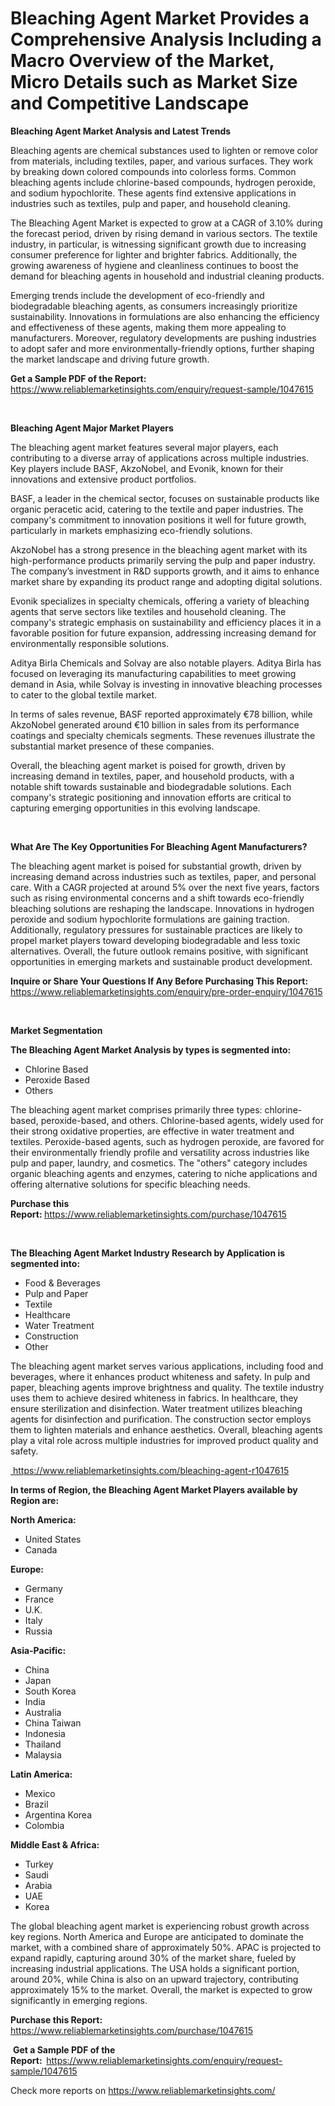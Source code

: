 <p><h1>Bleaching Agent Market Provides a Comprehensive Analysis Including a Macro Overview of the Market, Micro Details such as Market Size and Competitive Landscape</h1></p><p><strong>Bleaching Agent Market Analysis and Latest Trends</strong></p>
<p><p>Bleaching agents are chemical substances used to lighten or remove color from materials, including textiles, paper, and various surfaces. They work by breaking down colored compounds into colorless forms. Common bleaching agents include chlorine-based compounds, hydrogen peroxide, and sodium hypochlorite. These agents find extensive applications in industries such as textiles, pulp and paper, and household cleaning.</p><p>The Bleaching Agent Market is expected to grow at a CAGR of 3.10% during the forecast period, driven by rising demand in various sectors. The textile industry, in particular, is witnessing significant growth due to increasing consumer preference for lighter and brighter fabrics. Additionally, the growing awareness of hygiene and cleanliness continues to boost the demand for bleaching agents in household and industrial cleaning products. </p><p>Emerging trends include the development of eco-friendly and biodegradable bleaching agents, as consumers increasingly prioritize sustainability. Innovations in formulations are also enhancing the efficiency and effectiveness of these agents, making them more appealing to manufacturers. Moreover, regulatory developments are pushing industries to adopt safer and more environmentally-friendly options, further shaping the market landscape and driving future growth.</p></p>
<p><strong>Get a Sample PDF of the Report:&nbsp;</strong> <a href="https://www.reliablemarketinsights.com/enquiry/request-sample/1047615?utm_campaign=2441&utm_medium=2&utm_source=Github&utm_content=ia&utm_term=31032025&utm_id=bleaching-agent">https://www.reliablemarketinsights.com/enquiry/request-sample/1047615</a></p>
<p>&nbsp;</p>
<p><strong>Bleaching Agent Major Market Players</strong></p>
<p><p>The bleaching agent market features several major players, each contributing to a diverse array of applications across multiple industries. Key players include BASF, AkzoNobel, and Evonik, known for their innovations and extensive product portfolios. </p><p>BASF, a leader in the chemical sector, focuses on sustainable products like organic peracetic acid, catering to the textile and paper industries. The company's commitment to innovation positions it well for future growth, particularly in markets emphasizing eco-friendly solutions.</p><p>AkzoNobel has a strong presence in the bleaching agent market with its high-performance products primarily serving the pulp and paper industry. The company’s investment in R&D supports growth, and it aims to enhance market share by expanding its product range and adopting digital solutions.</p><p>Evonik specializes in specialty chemicals, offering a variety of bleaching agents that serve sectors like textiles and household cleaning. The company's strategic emphasis on sustainability and efficiency places it in a favorable position for future expansion, addressing increasing demand for environmentally responsible solutions.</p><p>Aditya Birla Chemicals and Solvay are also notable players. Aditya Birla has focused on leveraging its manufacturing capabilities to meet growing demand in Asia, while Solvay is investing in innovative bleaching processes to cater to the global textile market.</p><p>In terms of sales revenue, BASF reported approximately €78 billion, while AkzoNobel generated around €10 billion in sales from its performance coatings and specialty chemicals segments. These revenues illustrate the substantial market presence of these companies.</p><p>Overall, the bleaching agent market is poised for growth, driven by increasing demand in textiles, paper, and household products, with a notable shift towards sustainable and biodegradable solutions. Each company's strategic positioning and innovation efforts are critical to capturing emerging opportunities in this evolving landscape.</p></p>
<p>&nbsp;</p>
<p><strong>What Are The Key Opportunities For Bleaching Agent Manufacturers?</strong></p>
<p><p>The bleaching agent market is poised for substantial growth, driven by increasing demand across industries such as textiles, paper, and personal care. With a CAGR projected at around 5% over the next five years, factors such as rising environmental concerns and a shift towards eco-friendly bleaching solutions are reshaping the landscape. Innovations in hydrogen peroxide and sodium hypochlorite formulations are gaining traction. Additionally, regulatory pressures for sustainable practices are likely to propel market players toward developing biodegradable and less toxic alternatives. Overall, the future outlook remains positive, with significant opportunities in emerging markets and sustainable product development.</p></p>
<p><strong>Inquire or Share Your Questions If Any Before Purchasing This Report:</strong> <a href="https://www.reliablemarketinsights.com/enquiry/pre-order-enquiry/1047615?utm_campaign=2441&utm_medium=2&utm_source=Github&utm_content=ia&utm_term=31032025&utm_id=bleaching-agent">https://www.reliablemarketinsights.com/enquiry/pre-order-enquiry/1047615</a></p>
<p>&nbsp;</p>
<p><strong>Market Segmentation</strong></p>
<p><strong>The Bleaching Agent Market Analysis by types is segmented into:</strong></p>
<p><ul><li>Chlorine Based</li><li>Peroxide Based</li><li>Others</li></ul></p>
<p><p>The bleaching agent market comprises primarily three types: chlorine-based, peroxide-based, and others. Chlorine-based agents, widely used for their strong oxidative properties, are effective in water treatment and textiles. Peroxide-based agents, such as hydrogen peroxide, are favored for their environmentally friendly profile and versatility across industries like pulp and paper, laundry, and cosmetics. The "others" category includes organic bleaching agents and enzymes, catering to niche applications and offering alternative solutions for specific bleaching needs.</p></p>
<p><strong>Purchase this Report:&nbsp;</strong><a href="https://www.reliablemarketinsights.com/purchase/1047615?utm_campaign=2441&utm_medium=2&utm_source=Github&utm_content=ia&utm_term=31032025&utm_id=bleaching-agent">https://www.reliablemarketinsights.com/purchase/1047615</a></p>
<p>&nbsp;</p>
<p><strong>The Bleaching Agent Market Industry Research by Application is segmented into:</strong></p>
<p><ul><li>Food & Beverages</li><li>Pulp and Paper</li><li>Textile</li><li>Healthcare</li><li>Water Treatment</li><li>Construction</li><li>Other</li></ul></p>
<p><p>The bleaching agent market serves various applications, including food and beverages, where it enhances product whiteness and safety. In pulp and paper, bleaching agents improve brightness and quality. The textile industry uses them to achieve desired whiteness in fabrics. In healthcare, they ensure sterilization and disinfection. Water treatment utilizes bleaching agents for disinfection and purification. The construction sector employs them to lighten materials and enhance aesthetics. Overall, bleaching agents play a vital role across multiple industries for improved product quality and safety.</p></p>
<p><a href="https://www.reliablemarketinsights.com/bleaching-agent-r1047615?utm_campaign=2441&utm_medium=2&utm_source=Github&utm_content=ia&utm_term=31032025&utm_id=bleaching-agent">&nbsp;https://www.reliablemarketinsights.com/bleaching-agent-r1047615</a></p>
<p><strong>In terms of Region, the Bleaching Agent Market Players available by Region are:</strong></p>
<p>
    <p> <strong> North America: </strong>
        <ul>
            <li>United States</li>
            <li>Canada</li>
        </ul>
        </p> 
    <p> <strong> Europe: </strong>
        <ul>
            <li>Germany</li>
            <li>France</li>
            <li>U.K.</li>
            <li>Italy</li>
            <li>Russia</li>
        </ul>
        </p> 
    <p> <strong> Asia-Pacific: </strong>
        <ul>
            <li>China</li>
            <li>Japan</li>
            <li>South Korea</li>
            <li>India</li>
            <li>Australia</li>
            <li>China Taiwan</li>
            <li>Indonesia</li>
            <li>Thailand</li>
            <li>Malaysia</li>
        </ul>
        </p> 
    <p> <strong> Latin America: </strong>
        <ul>
            <li>Mexico</li>
            <li>Brazil</li>
            <li>Argentina Korea</li>
            <li>Colombia</li>
        </ul>
        </p> 
    <p> <strong> Middle East & Africa: </strong>
        <ul>
            <li>Turkey</li>
            <li>Saudi</li>
            <li>Arabia</li>
            <li>UAE</li>
            <li>Korea</li>
        </ul>
    </p>
    </p>
<p><p>The global bleaching agent market is experiencing robust growth across key regions. North America and Europe are anticipated to dominate the market, with a combined share of approximately 50%. APAC is projected to expand rapidly, capturing around 30% of the market share, fueled by increasing industrial applications. The USA holds a significant portion, around 20%, while China is also on an upward trajectory, contributing approximately 15% to the market. Overall, the market is expected to grow significantly in emerging regions.</p></p>
<p><strong>Purchase this Report: </strong><a href="https://www.reliablemarketinsights.com/purchase/1047615?utm_campaign=2441&utm_medium=2&utm_source=Github&utm_content=ia&utm_term=31032025&utm_id=bleaching-agent">https://www.reliablemarketinsights.com/purchase/1047615</a></p>
<p>&nbsp;<strong>Get a Sample PDF of the Report:&nbsp;&nbsp;</strong><a href="https://www.reliablemarketinsights.com/enquiry/request-sample/1047615?utm_campaign=2441&utm_medium=2&utm_source=Github&utm_content=ia&utm_term=31032025&utm_id=bleaching-agent">https://www.reliablemarketinsights.com/enquiry/request-sample/1047615</a></p>
<p><strong></strong></p>
<p>Check more reports on <a href="https://www.reliablemarketinsights.com/?utm_campaign=2441&utm_medium=2&utm_source=Github&utm_content=ia&utm_term=31032025&utm_id=bleaching-agent">https://www.reliablemarketinsights.com/</a></p>